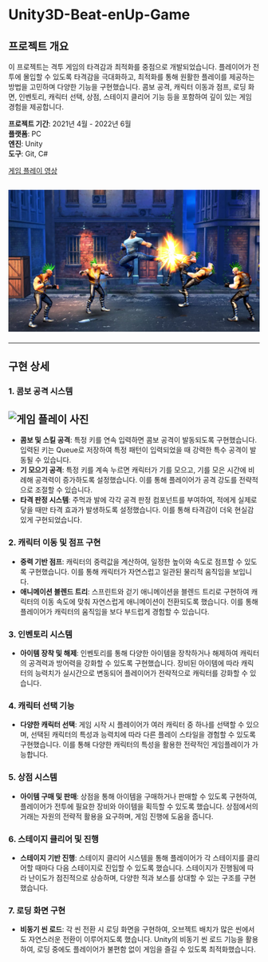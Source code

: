 # Unity3D-Beat-enUp-Game

## 프로젝트 개요

이 프로젝트는 격투 게임의 타격감과 최적화를 중점으로 개발되었습니다. 플레이어가 전투에 몰입할 수 있도록 타격감을 극대화하고, 최적화를 통해 원활한 플레이를 제공하는 방법을 고민하며 다양한 기능을 구현했습니다. 콤보 공격, 캐릭터 이동과 점프, 로딩 화면, 인벤토리, 캐릭터 선택, 상점, 스테이지 클리어 기능 등을 포함하여 깊이 있는 게임 경험을 제공합니다.

**프로젝트 기간**: 2021년 4월 - 2022년 6월  
**플랫폼**: PC  
**엔진**: Unity  
**도구**: Git, C#

[게임 플레이 영상](https://www.youtube.com/watch?v=-DZdnJOjs60)

## ![게임 플레이 사진](image8.png)

---

## 구현 상세

### 1. 콤보 공격 시스템

## ![게임 플레이 사진](image9.gif)

- **콤보 및 스킬 공격**: 특정 키를 연속 입력하면 콤보 공격이 발동되도록 구현했습니다. 입력된 키는 Queue로 저장하여 특정 패턴이 입력되었을 때 강력한 특수 공격이 발동될 수 있습니다.
- **기 모으기 공격**: 특정 키를 계속 누르면 캐릭터가 기를 모으고, 기를 모은 시간에 비례해 공격력이 증가하도록 설정했습니다. 이를 통해 플레이어가 공격 강도를 전략적으로 조절할 수 있습니다.
- **타격 판정 시스템**: 주먹과 발에 각각 공격 판정 컴포넌트를 부여하여, 적에게 실제로 닿을 때만 타격 효과가 발생하도록 설정했습니다. 이를 통해 타격감이 더욱 현실감 있게 구현되었습니다.

### 2. 캐릭터 이동 및 점프 구현

- **중력 기반 점프**: 캐릭터의 중력값을 계산하여, 일정한 높이와 속도로 점프할 수 있도록 구현했습니다. 이를 통해 캐릭터가 자연스럽고 일관된 물리적 움직임을 보입니다.
- **애니메이션 블렌드 트리**: 스프린트와 걷기 애니메이션을 블렌드 트리로 구현하여 캐릭터의 이동 속도에 맞춰 자연스럽게 애니메이션이 전환되도록 했습니다. 이를 통해 플레이어가 캐릭터의 움직임을 보다 부드럽게 경험할 수 있습니다.

### 3. 인벤토리 시스템

- **아이템 장착 및 해제**: 인벤토리를 통해 다양한 아이템을 장착하거나 해제하여 캐릭터의 공격력과 방어력을 강화할 수 있도록 구현했습니다. 장비된 아이템에 따라 캐릭터의 능력치가 실시간으로 변동되어 플레이어가 전략적으로 캐릭터를 강화할 수 있습니다.

### 4. 캐릭터 선택 기능

- **다양한 캐릭터 선택**: 게임 시작 시 플레이어가 여러 캐릭터 중 하나를 선택할 수 있으며, 선택된 캐릭터의 특성과 능력치에 따라 다른 플레이 스타일을 경험할 수 있도록 구현했습니다. 이를 통해 다양한 캐릭터의 특성을 활용한 전략적인 게임플레이가 가능합니다.

### 5. 상점 시스템

- **아이템 구매 및 판매**: 상점을 통해 아이템을 구매하거나 판매할 수 있도록 구현하여, 플레이어가 전투에 필요한 장비와 아이템을 획득할 수 있도록 했습니다. 상점에서의 거래는 자원의 전략적 활용을 요구하며, 게임 진행에 도움을 줍니다.

### 6. 스테이지 클리어 및 진행

- **스테이지 기반 진행**: 스테이지 클리어 시스템을 통해 플레이어가 각 스테이지를 클리어할 때마다 다음 스테이지로 진입할 수 있도록 했습니다. 스테이지가 진행됨에 따라 난이도가 점진적으로 상승하며, 다양한 적과 보스를 상대할 수 있는 구조를 구현했습니다.

### 7. 로딩 화면 구현

- **비동기 씬 로드**: 각 씬 전환 시 로딩 화면을 구현하여, 오브젝트 배치가 많은 씬에서도 자연스러운 전환이 이루어지도록 했습니다. Unity의 비동기 씬 로드 기능을 활용하여, 로딩 중에도 플레이어가 불편함 없이 게임을 즐길 수 있도록 최적화했습니다.
